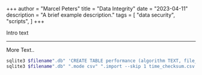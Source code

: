 +++
author = "Marcel Peters"
title = "Data Integrity"
date = "2023-04-11"
description = "A brief example description."
tags = [
    "data security",
    "scripts",
]
+++

Intro text

<!--more-->
---

More Text..

``` sh
sqlite3 $filename".db" 'CREATE TABLE performance (algorithm TEXT, file_size TEXT, time REAL);'
sqlite3 $filename".db" ".mode csv" ".import --skip 1 time_checksum.csv performance" ".exit"
```
